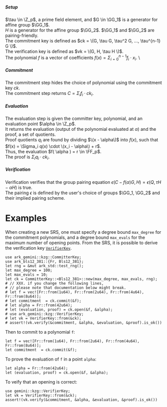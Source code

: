 ##### Setup
 
$\tau \in \Z_p$, a prime field element, and $G \in \GG_1$ is a generator for affine group $\GG_1$. \
$H$ is a generator for the affine group $\GG_2$. $\GG_1$ and $\GG_2$ are pairing-friendly. \
The commitment key is defined as $ck = \(G, \tau G, \tau^2 G, ..., \tau^{n-1} G \)$. \
The verification key is defined as $vk = \(G, H, \tau H \)$. \
The polynomial $f$ is a vector of coefficients $f(x) = \Sigma_{i=0}^{n-1} f_i \cdot x_i$. \

##### Commitment
The commitment step hides the choice of polynomial using the commitment key $ck$. \
The commitment step returns $C = \Sigma_i f_i \cdot ck_i$.

##### Evaluation

The evaluation step is given the committer key, polynomial, and an evaluation point $\alpha \in \Z_p$. \
It returns the evaluation (output of the polynomial evaluated at $\alpha$) and the proof, a set of quotients. \
Proof quotients $q_i$ are found by dividing $\(x - \alpha\)$ into $f(x)$, such that $f(x) = \Sigma_i q(x) \cdot \(x_i - \alpha\) + r$. \
Thus, the evaluation $f( \alpha ) = r \in \FF_p$. \
The proof is $\Sigma_i q_i \cdot ck_i$.

##### Verification

Verification verifies that the group pairing equation $\epsilon(C - f(\alpha)G, H) = \epsilon(Q, \tau H - \alpha H)$ is true. \
The pairing $\epsilon$ is defined by the user's choice of groups $\GG_1, \GG_2$ and their implied pairing scheme. 

# Examples
When creating a new SRS, one must specify a degree bound `max_degree`
for the commitment polynomials, and a degree bound `max_evals` for
the maximum number of opening points.
From the SRS, it is possible to derive the verification key
[`VerifierKey`](self::kzg::VerifierKey).
```
use ark_gemini::kzg::CommitterKey;
use ark_bls12_381::{Fr, Bls12_381};
let rng = &mut ark_std::test_rng();
let max_degree = 100;
let max_evals = 10;
let ck = CommitterKey::<Bls12_381>::new(max_degree, max_evals, rng);
# // XXX. if you change the following lines,
# // please note that documentation below might break.
# let f = vec![Fr::from(1u64), Fr::from(2u64), Fr::from(4u64), Fr::from(8u64)];
# let commitment  = ck.commit(&f);
# let alpha = Fr::from(42u64);
# let (evaluation, proof) = ck.open(&f, &alpha);
# use ark_gemini::kzg::VerifierKey;
# let vk = VerifierKey::from(&ck);
# assert!(vk.verify(&commitment, &alpha, &evaluation, &proof).is_ok())
````
Then to commit to a polynomial `f`:
```ignore
let f = vec![Fr::from(1u64), Fr::from(2u64), Fr::from(4u64), Fr::from(8u64)];
let commitment  = ck.commit(&f);
```
To prove the evaluation of `f` in a point `alpha`:
```ignore
let alpha = Fr::from(42u64);
let (evaluation, proof) = ck.open(&f, &alpha);
```
To veify that an opening is correct:
```ignore
use gemini::kzg::VerifierKey;
let vk = VerifierKey::from(&ck);
assert!(vk.verify(&commitment, &alpha, &evaluation, &proof).is_ok())
```